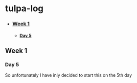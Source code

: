 # tulpa-log

- ### [Week 1](#week-1)
    - #### [Day 5](#day-5)

## Week 1




### Day 5

So unfortunately I have inly decided to start this on the 5th day
